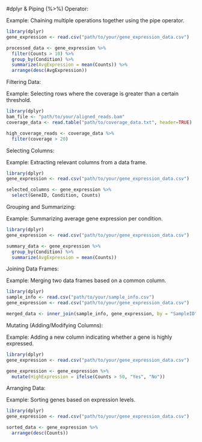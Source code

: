 #dplyr  &  Piping (%>%) Operator:<br/>

Example: Chaining multiple operations together using the pipe operator.
```R
library(dplyr)
gene_expression <- read.csv("path/to/your/gene_expression_data.csv")

processed_data <- gene_expression %>%
  filter(Counts > 10) %>%
  group_by(Condition) %>%
  summarize(AvgExpression = mean(Counts)) %>%
  arrange(desc(AvgExpression))
```
Filtering Data:

Example: Selecting rows where the coverage is greater than a certain threshold.
```R
library(dplyr)
bam_file <- "path/to/your/aligned_reads.bam"
coverage_data <- read.table("path/to/coverage_data.txt", header=TRUE)

high_coverage_reads <- coverage_data %>%
  filter(coverage > 20)
```
Selecting Columns:

Example: Extracting relevant columns from a data frame.
```R
library(dplyr)
gene_expression <- read.csv("path/to/your/gene_expression_data.csv")

selected_columns <- gene_expression %>%
  select(GeneID, Condition, Counts)
```
Grouping and Summarizing:

Example: Summarizing average gene expression per condition.
```R
library(dplyr)
gene_expression <- read.csv("path/to/your/gene_expression_data.csv")

summary_data <- gene_expression %>%
  group_by(Condition) %>%
  summarize(AvgExpression = mean(Counts))
```
Joining Data Frames:

Example: Merging two data frames based on a common column.
```R
library(dplyr)
sample_info <- read.csv("path/to/your/sample_info.csv")
gene_expression <- read.csv("path/to/your/gene_expression_data.csv")

merged_data <- inner_join(sample_info, gene_expression, by = "SampleID")
```
Mutating (Adding/Modifying Columns):

Example: Adding a new column indicating whether a gene is highly expressed.
```R
library(dplyr)
gene_expression <- read.csv("path/to/your/gene_expression_data.csv")

gene_expression <- gene_expression %>%
  mutate(HighExpression = ifelse(Counts > 50, "Yes", "No"))
```
Arranging Data:

Example: Sorting genes based on expression levels.
```R
library(dplyr)
gene_expression <- read.csv("path/to/your/gene_expression_data.csv")

sorted_data <- gene_expression %>%
  arrange(desc(Counts))
```
